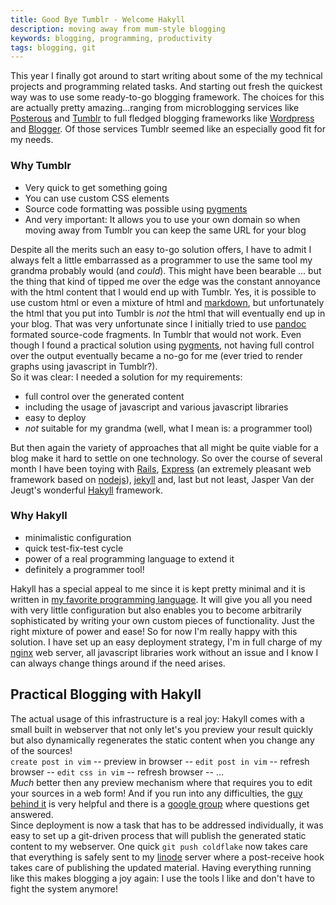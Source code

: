 ```yaml
---
title: Good Bye Tumblr - Welcome Hakyll
description: moving away from mum-style blogging
keywords: blogging, programming, productivity
tags: blogging, git
---
```


This year I finally got around to start writing about some of the my technical projects and programming related tasks. And starting out fresh the quickest way was to use some ready-to-go blogging framework. The choices for this are actually pretty amazing...ranging from microblogging services like [Posterous] and [Tumblr] to full fledged blogging frameworks like [Wordpress] and [Blogger]. Of those services Tumblr seemed like an especially good fit for my needs.

<section class="information rightinfo">

### Why Tumblr

* Very quick to get something going
* You can use custom CSS elements
* Source code formatting was possible using [pygments]
* And very important: It allows you to use your own domain so when moving away from Tumblr you can keep the same URL for your blog
</section>

Despite all the merits such an easy to-go solution offers, I have to admit I always felt a little embarrassed as a programmer to use the same tool my grandma probably would (and *could*). This might have been bearable &#8230; but the thing that kind of tipped me over the edge was the constant annoyance with the html content that I would end up with Tumblr. Yes, it is possible to use custom html or even a mixture of html and [markdown], but unfortunately the html that you put into Tumblr is *not* the html that will eventually end up in your blog. That was very unfortunate since I initially tried to use [pandoc] formated source-code fragments. In Tumblr that would not work. Even though I found a practical solution using [pygments], not having full control over the output eventually became a no-go for me (ever tried to render graphs using javascript in Tumblr?).  
So it was clear: I needed a solution for my requirements:

* full control over the generated content
* including the usage of javascript and various javascript libraries
* easy to deploy
* *not* suitable for my grandma (well, what I mean is: a programmer tool)

But then again the variety of approaches that all might be quite viable for a blog make it hard to settle on one technology. So over the course of several month I have been toying with [Rails], [Express] (an extremely pleasant web framework based on [nodejs]), [jekyll] and, last but not least, Jasper Van der Jeugt's wonderful [Hakyll] framework.  

<section class="information leftinfo">

### Why Hakyll

* minimalistic configuration
* quick test-fix-test cycle
* power of a real programming language to extend it
* definitely a programmer tool!

</section>

Hakyll has a special appeal to me since it is kept pretty minimal and it is written in [my favorite programming language](http://www.haskell.org/). It will give you all you need with very little configuration but also enables you to become arbitrarily sophisticated by writing your own custom pieces of functionality. Just the right mixture of power and ease! So for now I'm really happy with this solution. I have set up an easy deployment strategy, I'm in full charge of my [nginx] web server, all javascript libraries work without an issue and I know I can always change things around if the need arises.  

## Practical Blogging with Hakyll

The actual usage of this infrastructure is a real joy: Hakyll comes with a small built in webserver that not only let's you preview your result quickly but also dynamically regenerates the static content when you change any of the sources!  
`create post in vim` -- preview in browser -- `edit post in vim` -- refresh browser -- `edit css in vim` -- refresh browser -- &#8230;  
*Much* better then any preview mechanism where that requires you to edit your sources in a web form! And if you run into any difficulties, the [guy behind it](http://jaspervdj.be/) is very helpful and there is a [google group](https://groups.google.com/forum/#!forum/hakyll) where questions get answered.  
Since deployment is now a task that has to be addressed individually, it was easy to set up a git-driven process that will publish the generated static content to my webserver. One quick `git push coldflake` now takes care that everything is safely sent to my [linode] server where a post-receive hook takes care of publishing the updated material. Having everything running like this makes blogging a joy again: I use the tools I like and don't have to fight the system anymore!

[Posterous]:https://posterous.com/
[Wordpress]:http://wordpress.org/
[Blogger]:http://blogger.com/
[Tumblr]:http://tumblr.com/
[Rails]:http://rubyonrails.org/
[nodejs]:http://nodejs.org/
[Express]:http://expressjs.com/
[jekyll]:https://github.com/mojombo/jekyll/wiki
[hakyll]:http://jaspervdj.be/hakyll/index.html
[markdown]:http://daringfireball.net/projects/markdown/
[pygments]:http://pygments.org/
[pandoc]:http://johnmacfarlane.net/pandoc/
[nginx]:http://nginx.org/
[linode]:http://www.linode.com/


